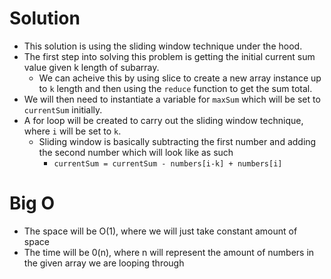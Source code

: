 # Solution
  - This solution is using the sliding window technique under the hood. 
  - The first step into solving this problem is getting the initial current sum value given k length of subarray.
    - We can acheive this by using slice to create a new array instance up to `k` length and then using the `reduce` function to get the sum total.
  - We will then need to instantiate a variable for `maxSum` which will be set to `currentSum` initially.
  - A for loop will be created to carry out the sliding window technique, where `i` will be set to `k`.
    - Sliding window is basically subtracting the first number and adding the second number which will look like as such
      - `currentSum = currentSum - numbers[i-k] + numbers[i]`

# Big O
  - The space will be O(1), where we will just take constant amount of space
  - The time will be 0(n), where n will represent the amount of numbers in the given array we are looping through
  
